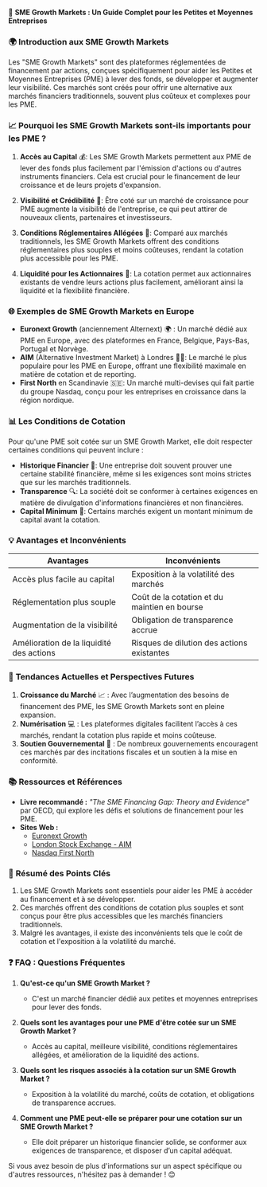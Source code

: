 🚀 **SME Growth Markets : Un Guide Complet pour les Petites et Moyennes Entreprises**

### 🌍 **Introduction aux SME Growth Markets**

Les "SME Growth Markets" sont des plateformes réglementées de financement par actions, conçues spécifiquement pour aider les Petites et Moyennes Entreprises (PME) à lever des fonds, se développer et augmenter leur visibilité. Ces marchés sont créés pour offrir une alternative aux marchés financiers traditionnels, souvent plus coûteux et complexes pour les PME.

### 📈 **Pourquoi les SME Growth Markets sont-ils importants pour les PME ?**

1. **Accès au Capital** 💰: Les SME Growth Markets permettent aux PME de lever des fonds plus facilement par l'émission d'actions ou d'autres instruments financiers. Cela est crucial pour le financement de leur croissance et de leurs projets d'expansion.

2. **Visibilité et Crédibilité** 🌟: Être coté sur un marché de croissance pour PME augmente la visibilité de l'entreprise, ce qui peut attirer de nouveaux clients, partenaires et investisseurs.

3. **Conditions Réglementaires Allégées** 📜: Comparé aux marchés traditionnels, les SME Growth Markets offrent des conditions réglementaires plus souples et moins coûteuses, rendant la cotation plus accessible pour les PME.

4. **Liquidité pour les Actionnaires** 💸: La cotation permet aux actionnaires existants de vendre leurs actions plus facilement, améliorant ainsi la liquidité et la flexibilité financière.

### 🌐 **Exemples de SME Growth Markets en Europe**

- **Euronext Growth** (anciennement Alternext) 🌍 : Un marché dédié aux PME en Europe, avec des plateformes en France, Belgique, Pays-Bas, Portugal et Norvège.
- **AIM** (Alternative Investment Market) à Londres 💂‍♂️: Le marché le plus populaire pour les PME en Europe, offrant une flexibilité maximale en matière de cotation et de reporting.
- **First North** en Scandinavie 🇸🇪: Un marché multi-devises qui fait partie du groupe Nasdaq, conçu pour les entreprises en croissance dans la région nordique.

### 📊 **Les Conditions de Cotation**

Pour qu'une PME soit cotée sur un SME Growth Market, elle doit respecter certaines conditions qui peuvent inclure :

- **Historique Financier** 📜: Une entreprise doit souvent prouver une certaine stabilité financière, même si les exigences sont moins strictes que sur les marchés traditionnels.
- **Transparence** 🔍: La société doit se conformer à certaines exigences en matière de divulgation d'informations financières et non financières.
- **Capital Minimum** 💼: Certains marchés exigent un montant minimum de capital avant la cotation.

### 💡 **Avantages et Inconvénients**

| **Avantages** | **Inconvénients** |
| ------------- | ----------------- |
| Accès plus facile au capital | Exposition à la volatilité des marchés |
| Réglementation plus souple | Coût de la cotation et du maintien en bourse |
| Augmentation de la visibilité | Obligation de transparence accrue |
| Amélioration de la liquidité des actions | Risques de dilution des actions existantes |

### 🔮 **Tendances Actuelles et Perspectives Futures**

1. **Croissance du Marché** 📈 : Avec l’augmentation des besoins de financement des PME, les SME Growth Markets sont en pleine expansion.
2. **Numérisation** 💻 : Les plateformes digitales facilitent l’accès à ces marchés, rendant la cotation plus rapide et moins coûteuse.
3. **Soutien Gouvernemental** 🤝 : De nombreux gouvernements encouragent ces marchés par des incitations fiscales et un soutien à la mise en conformité.

### 📚 **Ressources et Références**

- **Livre recommandé :** *"The SME Financing Gap: Theory and Evidence"* par OECD, qui explore les défis et solutions de financement pour les PME.
- **Sites Web :**
  - [Euronext Growth](https://www.euronext.com/fr/markets)
  - [London Stock Exchange - AIM](https://www.londonstockexchange.com/raise-finance/equity/aim)
  - [Nasdaq First North](https://www.nasdaq.com/solutions/first-north-growth-market)

### 🔑 **Résumé des Points Clés**

1. Les SME Growth Markets sont essentiels pour aider les PME à accéder au financement et à se développer.
2. Ces marchés offrent des conditions de cotation plus souples et sont conçus pour être plus accessibles que les marchés financiers traditionnels.
3. Malgré les avantages, il existe des inconvénients tels que le coût de cotation et l'exposition à la volatilité du marché.

### ❓ **FAQ : Questions Fréquentes**

1. **Qu'est-ce qu'un SME Growth Market ?**
   - C'est un marché financier dédié aux petites et moyennes entreprises pour lever des fonds.
  
2. **Quels sont les avantages pour une PME d'être cotée sur un SME Growth Market ?**
   - Accès au capital, meilleure visibilité, conditions réglementaires allégées, et amélioration de la liquidité des actions.
  
3. **Quels sont les risques associés à la cotation sur un SME Growth Market ?**
   - Exposition à la volatilité du marché, coûts de cotation, et obligations de transparence accrues.
  
4. **Comment une PME peut-elle se préparer pour une cotation sur un SME Growth Market ?**
   - Elle doit préparer un historique financier solide, se conformer aux exigences de transparence, et disposer d’un capital adéquat.

Si vous avez besoin de plus d'informations sur un aspect spécifique ou d'autres ressources, n'hésitez pas à demander ! 😊